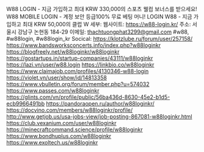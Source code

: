 W88 LOGIN - 지금 가입하고 최대 KRW 330,000의 스포츠 웰컴 보너스를 받으세요! W88 MOBILE LOGIN - 계정 보안 등급100% 무료 베팅 머니! LOGIN W88 - 지금 가입하고 최대 KRW 50,000의 클럽 W
세부:
웹사이트:
https://w88-login.kr/
주소: 서울시 강남구 논현동 184-29
이메일: thachtuongphat3299@gmail.com
#w88, #w88login, #w88login_kr
Socical:
https://klotzlube.ru/forum/user/257158/ 
https://www.bandsworksconcerts.info/index.php?w88loginkr 
https://blogfreely.net/w88loginkr/w88loginkr  
https://gostartups.in/startup-companies/43111/w88loginkr 
https://lazi.vn/user/w88.login 
https://linkbio.co/w88loginkr 
https://www.claimajob.com/profiles/4130346-w88-login 
https://violet.vn/user/show/id/14813358 
https://www.vbulletin.org/forum/member.php?u=574032 
https://www.passes.com/w88loginkr 
https://glints.com/vn/profile/public/56ba436d-8630-45e2-b1d5-ecb9966491bb 
https://pandoraopen.ru/author/w88loginkr/ 
https://docvino.com/members/w88loginkr/profile/ 
http://www.getjob.us/usa-jobs-view/job-posting-867081-w88loginkr.html 
https://club.vexanium.com/user/w88loginkr 
https://minecraftcommand.science/profile/w88loginkr 
https://www.bondhuplus.com/w88loginkr 
https://www.exoltech.us/w88loginkr 
